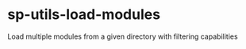 sp-utils-load-modules
=====================

Load multiple modules from a given directory with filtering capabilities
